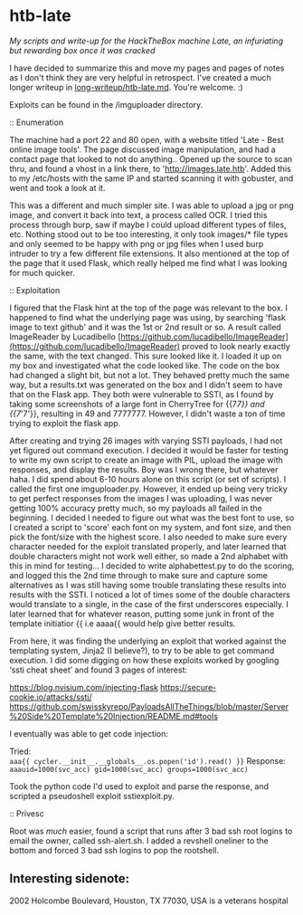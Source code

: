 # htb-late
*My scripts and write-up for the HackTheBox machine Late, an infuriating but rewarding box once it was cracked*

I have decided to summarize this and move my pages and pages of notes as I don't think they are very helpful in retrospect.  I've created a much longer writeup in [long-writeup/htb-late.md](long-writeup/htb-late.md). You're welcome. :)

Exploits can be found in the /imguploader directory.

:: Enumeration

The machine had a port 22 and 80 open, with a website titled 'Late - Best online image tools'. The page discussed image manipulation, and had a contact page that looked to not do anything..  Opened up the source to scan thru, and found a vhost in a link there, to 'http://images.late.htb'.  Added this to my /etc/hosts with the same IP and started scanning it with gobuster, and went and took a look at it.

This was a different and much simpler site. I was able to upload a jpg or png image, and convert it back into text, a process called OCR.   I tried this process through burp, saw if maybe I could upload different types of files, etc.  Nothing stood out to be too interesting, it only took images/* file types and only seemed to be happy with png or jpg files when I used burp intruder to try a few different file extensions.  It also mentioned at the top of the page that it used Flask, which really helped me find what I was looking for much quicker.  

:: Exploitation

I figured that the Flask hint at the top of the page was relevant to the box.  I happened to find what the underlying page was using, by searching 'flask image to text github' and it was the 1st or 2nd result or so.  A result called ImageReader by Lucadibello [https://github.com/lucadibello/ImageReader](https://github.com/lucadibello/ImageReader) proved to look nearly exactly the same, with the text changed.  This sure looked like it.  I loaded it up on my box and investigated what the code looked like.  The code on the box had changed a slight bit, but not a lot.  They behaved pretty much the same way, but a results.txt was generated on the box and I didn't seem to have that on the Flask app.  They both were vulnerable to SSTI, as I found by taking some screenshots of a large font in CherryTree for {{7*7}} and {{7*'7'}}, resulting in 49 and 7777777.  However, I didn't waste a ton of time trying to exploit the flask app.

After creating and trying 26 images with varying SSTI payloads, I had not yet figured out command execution. I decided it would be faster for testing to write my own script to create an image with PIL, upload the image with responses, and display the results.  Boy was I wrong there, but whatever haha.  I did spend about 6-10 hours alone on this script (or set of scripts).  I called the first one imguploader.py.  However, it ended up being very tricky to get perfect responses from the images I was uploading, I was never getting 100% accuracy pretty much, so my payloads all failed in the beginning.  I decided I needed to figure out what was the best font to use, so I created a script to 'score' each font on my system, and font size, and then pick the font/size with the highest score.  I also needed to make sure every character needed for the exploit translated properly, and later learned that double characters might not work well either, so made a 2nd alphabet with this in mind for testing...  I decided to write alphabettest.py to do the scoring, and logged this the 2nd time through to make sure and capture some alternatives as I was still having some trouble translating these results into results with the SSTI.  I noticed a lot of times some of the double characters would translate to a single, in the case of the first underscores especially.  I later learned that for whatever reason, putting some junk in front of the template initiatior {{ i.e aaaa{{ would help give better results.

From here, it was finding the underlying an exploit that worked against the templating system, Jinja2 (I believe?), to try to be able to get command execution.  I did some digging on how these exploits worked by googling ‘ssti cheat sheet’ and found 3 pages of interest:

https://blog.nvisium.com/injecting-flask
https://secure-cookie.io/attacks/ssti/
https://github.com/swisskyrepo/PayloadsAllTheThings/blob/master/Server%20Side%20Template%20Injection/README.md#tools

I eventually was able to get code injection: 

Tried:	
`aaa{{ cycler.__init__.__globals__.os.popen('id').read() }}`
Response:	
`aaauid=1000(svc_acc) gid=1000(svc_acc) groups=1000(svc_acc)`

Took the python code I'd used to exploit and parse the response, and scripted a pseudoshell exploit sstiexploit.py.

:: Privesc

Root was *much* easier, found a script that runs after 3 bad ssh root logins to email the owner, called ssh-alert.sh.  I added a revshell oneliner to the bottom and forced 3 bad ssh logins to pop the rootshell.


## Interesting sidenote: 
2002 Holcombe Boulevard, Houston, TX 77030, USA is a veterans hospital


